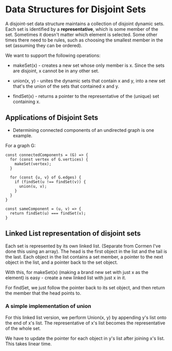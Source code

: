 # Data Structures for Disjoint Sets

A disjoint-set data structure maintains a collection of disjoint dynamic sets. Each set is identified by a **representative**, which is some member of the set. Sometimes it doesn't matter which element is selected. Some other times there need to be rules, such as choosing the smallest member in the set (assuming they can be ordered).

We want to support the following operations:

- makeSet(x) - creates a new set whose only member is x. Since the sets are disjoint, x cannot be in any other set.

- union(x, y) - unites the dynamic sets that contain x and y, into a new set that's the union of the sets that contained x and y.

- findSet(x) - returns a pointer to the representative of the (unique) set containing x.

## Applications of Disjoint Sets

- Determining connected components of an undirected graph is one example.

For a graph G:

```
const connectedComponents = (G) => {
  for (const vertex of G.vertices) {
    makeSet(vertex);
  }

  for (const {u, v} of G.edges) {
    if (findSet(u !== findSet(v)) {
      union(u, v);
    }
  }
}

const sameComponent = (u, v) => {
  return findSet(u) === findSet(v);
}

```

## Linked List representation of disjoint sets

Each set is represented by its own linked list. (Separate from Cormen I've done this using an array). The head is the first object in the list and the tail is the last. Each object in the list contains a set member, a pointer to the next object in the list, and a pointer back to the set object.

With this, for makeSet(x) (making a brand new set with just x as the element) is easy - create a new linked list with just x in it.

For findSet, we just follow the pointer back to its set object, and then return the member that the head points to.

### A simple implementation of union

For this linked list version, we perform Union(x, y) by appending y's list onto the end of x's list. The representative of x's list becomes the representative of the whole set.

We have to update the pointer for each object in y's list after joining x's list. This takes linear time.

